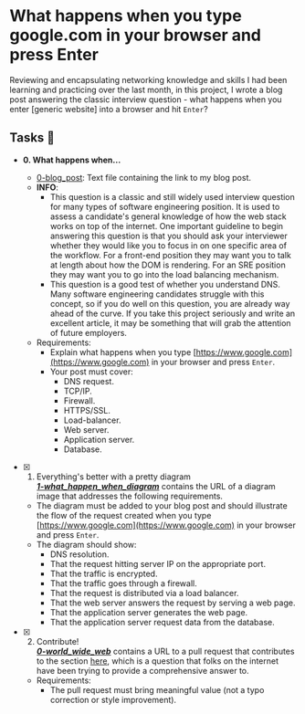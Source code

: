 # What happens when you type google.com in your browser and press Enter

Reviewing and encapsulating networking knowledge and skills I had been learning
and practicing over the last month, in this project, I wrote a blog post
answering the classic interview question - what happens when you enter [generic
website] into a browser and hit `Enter`?

## Tasks :page_with_curl:

* **0. What happens when...**
  * [0-blog_post](./0-blog_post): Text file containing the link to my blog post.
  
  
  + **INFO**:
    + This question is a classic and still widely used interview question for many types of software engineering position. It is used to assess a candidate's general knowledge of how the web stack works on top of the internet. One important guideline to begin answering this question is that you should ask your interviewer whether they would like you to focus in on one specific area of the workflow. For a front-end position they may want you to talk at length about how the DOM is rendering. For an SRE position they may want you to go into the load balancing mechanism.
    + This question is a good test of whether you understand DNS. Many software engineering candidates struggle with this concept, so if you do well on this question, you are already way ahead of the curve. If you take this project seriously and write an excellent article, it may be something that will grab the attention of future employers.
  + Requirements:
    + Explain what happens when you type [https://www.google.com](https://www.google.com) in your browser and press `Enter`.
    + Your post must cover:
      + DNS request.
      + TCP/IP.
      + Firewall.
      + HTTPS/SSL.
      + Load-balancer.
      + Web server.
      + Application server.
      + Database.

+ [x] 1. Everything's better with a pretty diagram<br/>_**[1-what_happen_when_diagram](1-what_happen_when_diagram)**_ contains the URL of a diagram image that addresses the following requirements.
  + The diagram must be added to your blog post and should illustrate the flow of the request created when you type [https://www.google.com](https://www.google.com) in your browser and press `Enter`.
  + The diagram should show:
    + DNS resolution.
    + That the request hitting server IP on the appropriate port.
    + That the traffic is encrypted.
    + That the traffic goes through a firewall.
    + That the request is distributed via a load balancer.
    + That the web server answers the request by serving a web page.
    + That the application server generates the web page.
    + That the application server request data from the database.

+ [x] 2. Contribute!<br/>_**[0-world_wide_web](0-world_wide_web)**_ contains a URL to a pull request that contributes to the section [here](https://github.com/alex/what-happens-when#the-g-key-is-pressed), which is a question that folks on the internet have been trying to provide a comprehensive answer to.
  + Requirements:
    + The pull request must bring meaningful value (not a typo correction or style improvement).

